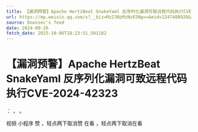 ```yaml
---
title: 【漏洞预警】Apache HertzBeat SnakeYaml 反序列化漏洞可致远程代码执行CVE-2024-42323
url: https://mp.weixin.qq.com/s?__biz=MzI3NzMzNzE5Ng==&mid=2247488928&idx=2&sn=414f128e94f5fb795fc1b07d9edeb18c
source: Doonsec's feed
date: 2024-09-26
fetch_date: 2025-10-06T18:23:51.501182
---
```


# 【漏洞预警】Apache HertzBeat SnakeYaml 反序列化漏洞可致远程代码执行CVE-2024-42323

：
，
。

视频
小程序
赞
，轻点两下取消赞
在看
，轻点两下取消在看